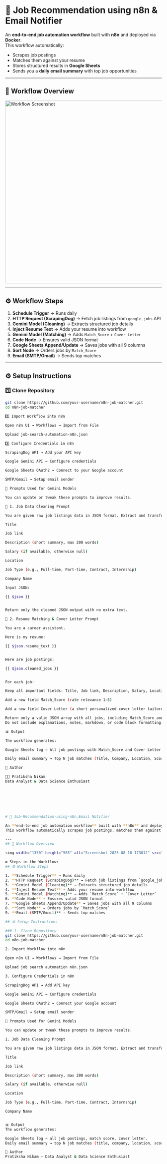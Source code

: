 # 🚀 Job Recommendation using n8n & Email Notifier  

An **end-to-end job automation workflow** built with **n8n** and deployed via **Docker**.  
This workflow automatically:  
- Scrapes job postings  
- Matches them against your resume  
- Stores structured results in **Google Sheets**  
- Sends you a **daily email summary** with top job opportunities  

---

## 📌 Workflow Overview  

<img width="1350" height="585" alt="Workflow Screenshot" src="https://github.com/user-attachments/assets/a7884bb4-746d-4912-a93e-db578398868d" />

---

## ⚙️ Workflow Steps  

1. **Schedule Trigger** → Runs daily  
2. **HTTP Request (ScrapingDog)** → Fetch job listings from `google_jobs` API  
3. **Gemini Model (Cleaning)** → Extracts structured job details  
4. **Inject Resume Text** → Adds your resume into workflow  
5. **Gemini Model (Matching)** → Adds `Match_Score` + `Cover Letter`  
6. **Code Node** → Ensures valid JSON format  
7. **Google Sheets Append/Update** → Saves jobs with all 9 columns  
8. **Sort Node** → Orders jobs by `Match_Score`  
9. **Email (SMTP/Gmail)** → Sends top matches  

---

## ⚙️ Setup Instructions  

### 1️⃣ Clone Repository  
```bash
git clone https://github.com/your-username/n8n-job-matcher.git
cd n8n-job-matcher

2️⃣ Import Workflow into n8n

Open n8n UI → Workflows → Import from File

Upload job-search-automation-n8n.json

3️⃣ Configure Credentials in n8n

ScrapingDog API → Add your API key

Google Gemini API → Configure credentials

Google Sheets OAuth2 → Connect to your Google account

SMTP/Gmail → Setup email sender

🧠 Prompts Used for Gemini Models

You can update or tweak these prompts to improve results.

🔹 1. Job Data Cleaning Prompt

You are given raw job listings data in JSON format. Extract and transform it into a structured and simplified JSON array where each object contains only the following fields:

Title

Job link

Description (short summary, max 200 words)

Salary (if available, otherwise null)

Location

Job Type (e.g., Full-time, Part-time, Contract, Internship)

Company Name

Input JSON:

{{ $json }}


Return only the cleaned JSON output with no extra text.

🔹 2. Resume Matching & Cover Letter Prompt

You are a career assistant.

Here is my resume:

{{ $json.resume_text }}


Here are job postings:

{{ $json.cleaned_jobs }}


For each job:

Keep all important fields: Title, Job link, Description, Salary, Location, Job Type, Company Name

Add a new field Match_Score (rate relevance 1–5)

Add a new field Cover Letter (a short personalized cover letter tailored to this job, based on my resume)

Return only a valid JSON array with all jobs, including Match_Score and Cover Letter.
Do not include explanations, notes, markdown, or code block formatting.

📊 Output

The workflow generates:

Google Sheets log → All job postings with Match_Score and Cover Letter

Daily email summary → Top N job matches (Title, Company, Location, Score, and Link)

🙌 Author

👩‍💻 Pratiksha Nikam
Data Analyst & Data Science Enthusiast







# 🚀 Job-Recommendation-using-n8n,Email Notifier 

An **end-to-end job automation workflow** built with **n8n** and deployed via **Docker**.  
This workflow automatically scrapes job postings, matches them against your resume, saves structured results in Google Sheets, and sends you a **daily email summary** with top job opportunities.  

---
## 📌 Workflow Overview 

<img width="1350" height="585" alt="Screenshot 2025-08-18 173012" src="https://github.com/user-attachments/assets/a7884bb4-746d-4912-a93e-db578398868d" />

⚙️ Steps in the Workflow:
## ⚙️ Workflow Steps  

1. **Schedule Trigger** → Runs daily  
2. **HTTP Request (ScrapingDog)** → Fetch job listings from `google_jobs` API  
3. **Gemini Model (Cleaning)** → Extracts structured job details  
4. **Inject Resume Text** → Adds your resume into workflow  
5. **Gemini Model (Matching)** → Adds `Match_Score` + `Cover Letter`  
6. **Code Node** → Ensures valid JSON format  
7. **Google Sheets Append/Update** → Saves jobs with all 9 columns  
8. **Sort Node** → Orders jobs by `Match_Score`  
9. **Email (SMTP/Gmail)** → Sends top matches

## ⚙️ Setup Instructions  

### 1. Clone Repository  
git clone https://github.com/your-username/n8n-job-matcher.git
cd n8n-job-matcher

2. Import Workflow into n8n

Open n8n UI → Workflows → Import from File

Upload job search automation n8n.json

3. Configure Credentials in n8n

ScrapingDog API → Add API key

Google Gemini API → Configure credentials

Google Sheets OAuth2 → Connect your Google account

SMTP/Gmail → Setup email sender

🧠 Prompts Used for Gemini Models

You can update or tweak these prompts to improve results.

1. Job Data Cleaning Prompt

You are given raw job listings data in JSON format. Extract and transform it into a structured and simplified JSON array where each object contains only the following fields:

Title

Job link

Description (short summary, max 200 words)

Salary (if available, otherwise null)

Location

Job Type (e.g., Full-time, Part-time, Contract, Internship)

Company Name


📊 Output
The workflow generates:

Google Sheets log → all job postings, match score, cover letter.
Daily email summary → top N job matches (title, company, location, score, and link).

🙌 Author
Pratiksha Nikam – Data Analyst & Data Science Enthusiast


